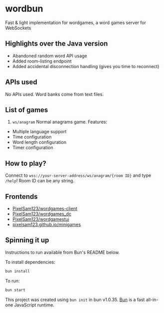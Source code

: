 # wordbun

Fast & light implementation for wordgames, a word games server for WebSockets

## Highlights over the Java version

- Abandoned random word API usage
- Added room-listing endpoint
- Added accidental disconnection handling (gives you time to reconnect)

## APIs used

No APIs used. Word banks come from text files.

## List of games

1. `ws/anagram` Normal anagrams game. Features:

- Multiple language support
- Time configuration
- Word length configuration
- Timer configuration

## How to play?

Connect to `wss://your-server-address/ws/anagram/{room ID}` and type `/help`!
Room ID can be any string.

## Frontends

- [PixelSam123/wordgames-client](https://github.com/PixelSam123/wordgames-client)
- [PixelSam123/wordgames_dc](https://github.com/PixelSam123/wordgames_dc)
- [PixelSam123/wordgamestui](https://github.com/PixelSam123/wordgamestui)
- [pixelsam123.github.io/minigames](https://pixelsam123.github.io/minigames)

## Spinning it up

Instructions to run available from Bun's README below.

To install dependencies:

```bash
bun install
```

To run:

```bash
bun start
```

This project was created using `bun init` in bun v1.0.35. [Bun](https://bun.sh) is a fast all-in-one JavaScript runtime.
